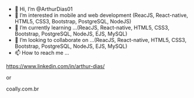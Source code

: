 - 👋 Hi, I’m @ArthurDias01
- 👀 I’m interested in mobile and web development (ReacJS, React-native, HTML5, CSS3, Bootstrap, PostgreSQL, NodeJS)
- 🌱 I’m currently learning ...(ReacJS, React-native, HTML5, CSS3, Bootstrap, PostgreSQL, NodeJS, EJS, MySQL)
- 💞️ I’m looking to collaborate on ...(ReacJS, React-native, HTML5, CSS3, Bootstrap, PostgreSQL, NodeJS, EJS, MySQL)
- 📫 How to reach me ...

https://www.linkedin.com/in/arthur-dias/

or

coally.com.br
<!---
ArthurDias01/ArthurDias01 is a ✨ special ✨ repository because its `README.md` (this file) appears on your GitHub profile.
You can click the Preview link to take a look at your changes.
--->
